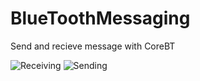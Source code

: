 # BlueToothMessaging
Send and recieve message with CoreBT


![Receiving](https://github.com/seguev/BlueToothMessaging/assets/113590991/e90c6fb9-6807-4aa2-83a1-066b35853a1b)
![Sending](https://github.com/seguev/BlueToothMessaging/assets/113590991/7664ab3a-16d0-467b-8b48-661dd3f5e0a8)
